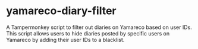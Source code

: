 # yamareco-diary-filter
A Tampermonkey script to filter out diaries on Yamareco based on user IDs. This script allows users to hide diaries posted by specific users on Yamareco by adding their user IDs to a blacklist.
